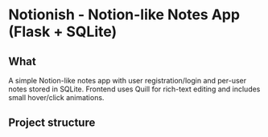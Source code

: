 # Notionish - Notion-like Notes App (Flask + SQLite)

## What
A simple Notion-like notes app with user registration/login and per-user notes stored in SQLite.
Frontend uses Quill for rich-text editing and includes small hover/click animations.

## Project structure
